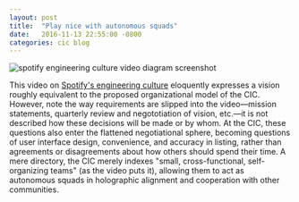 ```yaml
---
layout: post
title:  "Play nice with autonomous squads"
date:   2016-11-13 22:55:00 -0800
categories: cic blog
---
```

![spotify engineering culture video diagram screenshot]({{site.url}}/assets/spotify_organization.jpg)

This video on [Spotify's engineering culture](https://labs.spotify.com/2014/03/27/spotify-engineering-culture-part-1/) eloquently expresses a vision roughly equivalent to the proposed organizational model of the CIC. However, note the way requirements are slipped into the video—mission statements, quarterly review and negototiation of vision, etc.—it is not described how these decisions will be made or by whom. At the CIC, these questions also enter the flattened negotiational sphere, becoming questions of user interface design, convenience, and accuracy in listing, rather than agreements or disagreements about how others should spend their time. A mere directory, the CIC merely indexes "small, cross-functional, self-organizing teams" (as the video puts it), allowing them to act as autonomous squads in holographic alignment and cooperation with other communities.

